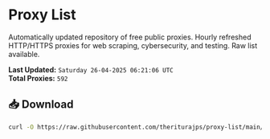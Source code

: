 # Proxy List

Automatically updated repository of free public proxies. Hourly refreshed HTTP/HTTPS proxies for web scraping, cybersecurity, and testing. Raw list available.

**Last Updated:** `Saturday 26-04-2025 06:21:06 UTC`  
**Total Proxies:** `592`

## 📥 Download
```bash
curl -O https://raw.githubusercontent.com/theriturajps/proxy-list/main/proxies.txt
